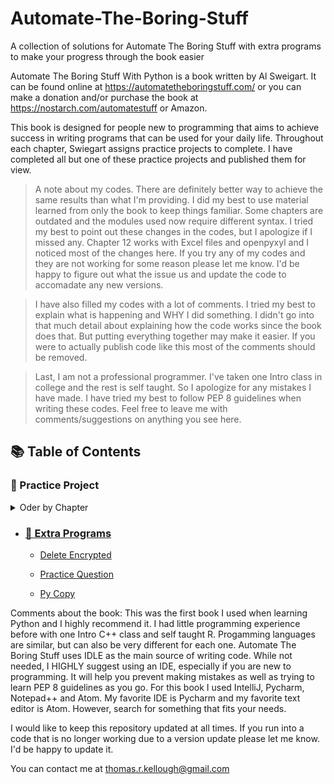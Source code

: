 # Automate-The-Boring-Stuff
A collection of solutions for Automate The Boring Stuff with extra programs to make your progress through the book easier

Automate The Boring Stuff With Python is a book written by Al Sweigart. It can be found online at https://automatetheboringstuff.com/ or you can make a donation and/or purchase the book at https://nostarch.com/automatestuff or Amazon. 

This book is designed for people new to programming that aims to achieve success in writing programs that can be used for your daily life. Throughout each chapter, Swiegart assigns practice projects to complete. I have completed all but one of these practice projects and published them for view.

>A note about my codes. There are definitely better way to achieve the same results than what I'm providing. I did my best to use material learned from only the book to keep things familiar. Some chapters are outdated and the modules used now require different syntax. I tried my best to point out these changes in the codes, but I apologize if I missed any. Chapter 12 works with Excel files and openpyxyl and I noticed most of the changes here. If you try any of my codes and they are not working for some reason please let me know. I'd be happy to figure out what the issue us and update the code to accomadate any new versions.

>I have also filled my codes with a lot of comments. I tried my best to explain what is happening and WHY I did something. I didn't go into that much detail about explaining how the code works since the book does that. But putting everything together may make it easier. If you were to actually publish code like this most of the comments should be removed. 

>Last, I am not a professional programmer. I've taken one Intro class in college and the rest is self taught. So I apologize for any mistakes I have made. I have tried my best to follow PEP 8 guidelines when writing these codes. Feel free to leave me with comments/suggestions on anything you see here.

## 📚 Table of Contents

### 📃 Practice Project

<details>
<summary>Oder by Chapter</summary>

#### Chapter 03

- [Ch 03 - Collatz Sequence](Practice-Projects/Ch%2003%20-%20Collatz%20Sequence)

#### Chapter 04

- [Ch 04 - Character Picture Grid](Practice-Projects/Ch%2004%20-%20Character%20Picture%20Grid)

- [Ch 04 - Comma Code](Practice-Projects/Ch%2004%20-%20Comma%20Code)

#### Chapter 05

- [Ch 05 - Fantasy Game Inventory](Practice-Projects/Ch%2005%20-%20Fantasy%20Game%20Inventory)

</details>

* ### [📃 Extra Programs](/ExtraPrograms)
  * [Delete Encrypted](ExtraPrograms/Delete%20Encrypted)

  * [Practice Question](ExtraPrograms/Practice%20Questions)
  
  * [Py Copy](ExtraPrograms/Py%20Copy)



Comments about the book:
This was the first book I used when learning Python and I highly recommend it. I had little programming experience before with one Intro C++ class and self taught R. Progamming languages are similar, but can also be very different for each one. Automate The Boring Stuff uses IDLE as the main source of writing code. While not needed, I HIGHLY suggest using an IDE, especially if you are new to programming. It will help you prevent making mistakes as well as trying to learn PEP 8 guidelines as you go. For this book I used IntelliJ, Pycharm, Notepad++ and Atom. My favorite IDE is Pycharm and my favorite text editor is Atom. However, search for something that fits your needs. 

I would like to keep this repository updated at all times. If you run into a code that is no longer working due to a version update please let me know. I'd be happy to update it. 

You can contact me at thomas.r.kellough@gmail.com
